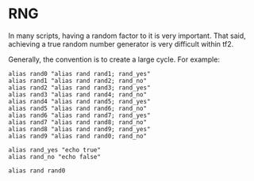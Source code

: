 # RNG

In many scripts, having a random factor to it is very important. That said, achieving a true random number generator is very difficult within tf2.

Generally, the convention is to create a large cycle. For example:

```
alias rand0 "alias rand rand1; rand_yes"
alias rand1 "alias rand rand2; rand_no"
alias rand2 "alias rand rand3; rand_yes"
alias rand3 "alias rand rand4; rand_no"
alias rand4 "alias rand rand5; rand_yes"
alias rand5 "alias rand rand6; rand_no"
alias rand6 "alias rand rand7; rand_yes"
alias rand7 "alias rand rand8; rand_no"
alias rand8 "alias rand rand9; rand_yes"
alias rand9 "alias rand rand0; rand_no"

alias rand_yes "echo true"
alias rand_no "echo false"

alias rand rand0
```